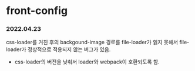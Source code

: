 # front-config

### 2022.04.23
css-loader를 거친 후의 backgound-image 경로를 file-loader가 읽지 못해서 file-loader가 정상적으로 적용되지 않는 버그가 있음.
- css-loader의 버전을 낮춰서 loader와 webpack이 호환되도록 함.